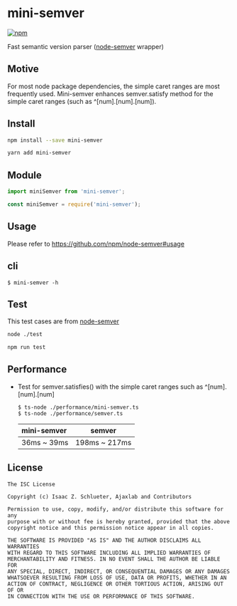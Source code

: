 # mini-semver

[![npm](https://img.shields.io/npm/v/mini-semver.svg)](https://www.npmjs.com/package/mini-semver)

Fast semantic version parser ([node-semver](https://github.com/npm/node-semver) wrapper)

## Motive

For most node package dependencies, the simple caret ranges are most frequently used. Mini-semver enhances semver.satisfy method for the simple caret ranges (such as ^[num].[num].[num]).

## Install

```bash
npm install --save mini-semver
````

```bash
yarn add mini-semver
````

## Module

```js
import miniSemver from 'mini-semver';
```

```js
const miniSemver = require('mini-semver');
```

## Usage

Please refer to https://github.com/npm/node-semver#usage

## cli

```
$ mini-semver -h
```

## Test

This test cases are from [node-semver](https://github.com/npm/node-semver)

```bash
node ./test
```

```bash
npm run test
```

## Performance

* Test for semver.satisfies() with the simple caret ranges such as ^[num].[num].[num]

  ```
  $ ts-node ./performance/mini-semver.ts
  $ ts-node ./performance/semver.ts
  ```

  | mini-semver | semver |
  |:--------|:--------:|
  | 36ms ~ 39ms | 198ms ~ 217ms |

## License

```
The ISC License

Copyright (c) Isaac Z. Schlueter, Ajaxlab and Contributors

Permission to use, copy, modify, and/or distribute this software for any
purpose with or without fee is hereby granted, provided that the above
copyright notice and this permission notice appear in all copies.

THE SOFTWARE IS PROVIDED "AS IS" AND THE AUTHOR DISCLAIMS ALL WARRANTIES
WITH REGARD TO THIS SOFTWARE INCLUDING ALL IMPLIED WARRANTIES OF
MERCHANTABILITY AND FITNESS. IN NO EVENT SHALL THE AUTHOR BE LIABLE FOR
ANY SPECIAL, DIRECT, INDIRECT, OR CONSEQUENTIAL DAMAGES OR ANY DAMAGES
WHATSOEVER RESULTING FROM LOSS OF USE, DATA OR PROFITS, WHETHER IN AN
ACTION OF CONTRACT, NEGLIGENCE OR OTHER TORTIOUS ACTION, ARISING OUT OF OR
IN CONNECTION WITH THE USE OR PERFORMANCE OF THIS SOFTWARE.

```
